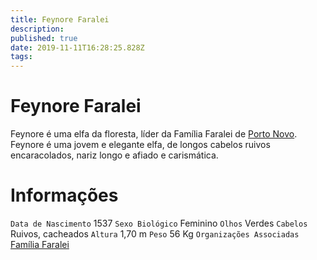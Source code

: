 ```yaml
---
title: Feynore Faralei
description: 
published: true
date: 2019-11-11T16:28:25.828Z
tags: 
---
```


<!-- SUBTITLE: Visão geral sobre Feynore Faralei -->

# Feynore Faralei
Feynore é uma elfa da floresta, líder da Família Faralei de [Porto Novo](http://localhost/lugares/plano-material/drafeon/sudeste-de-drafeon/porto-novo#porto-novo). Feynore é uma jovem e elegante elfa, de longos cabelos ruivos encaracolados, nariz longo e afiado e carismática.

# Informações
`Data de Nascimento` 1537 
`Sexo Biológico` Feminino
`Olhos` Verdes
`Cabelos` Ruivos, cacheados
`Altura` 1,70 m
`Peso` 56 Kg
`Organizações Associadas` [Família Faralei](http://localhost/faccoes/faccoes-familiares/familia-faralei#familia-faralei)

